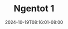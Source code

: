 --- 
title: "Ngentot 1"
description: "video   Ngentot 1 doodstream full vidio  "
date: 2024-10-19T08:16:01-08:00
file_code: "yipgxkgym3o4"
draft: false
cover: "x96ej99o60jnxxtt.jpg"
tags: ["Ngentot", "bokep-indo", "bokep-viral", "bokep-ig"]
length: 565
fld_id: "1483834"
foldername: "Alyssa"
categories: ["Alyssa"]
views: 0
---